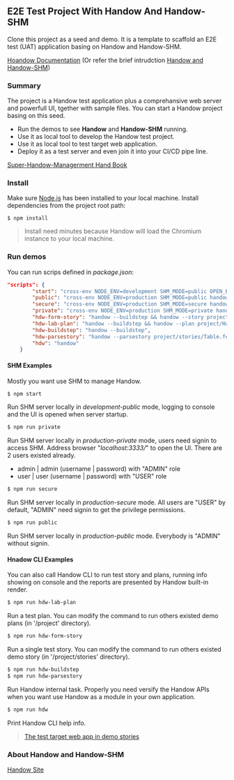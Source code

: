 ## E2E Test Project With Handow And Handow-SHM

Clone this project as a seed and demo. It is a template to scaffold an E2E test (UAT) application basing on Handow and Handow-SHM.

[Hoandow Documentation](http://www.handow.org/documents)
(Or refer the brief intrudction [Handow and Handow-SHM](http://www.handow.org/documents/Handow_And_SHM))

### Summary

The project is a Handow test application plus a comprehansive web server and powerfull UI, tgether with sample files. You can start a Handow project basing on this seed.

+ Run the demos to see **Handow** and **Handow-SHM** running.
+ Use it as local tool to develop the Handow test project.
+ Use it as local tool to test target web application.
+ Deploy it as a test server and even join it into your CI/CD pipe line.

[Super-Handow-Managerment Hand Book](http://www.handow.org/documents/SHM_Hand_Book)

### Install

Make sure [Node.js](https://nodejs.org/en/download/) has been installed to your local machine. Install dependencies from the project root path:

```
$ npm install
```

> Install need minutes because Handow will load the Chromium instance to your local machine.

### Run demos

You can run scrips defined in _package.json_:

```json
"scripts": {
        "start": "cross-env NODE_ENV=development SHM_MODE=public OPEN_BROWSER=true handow-shm",
        "public": "cross-env NODE_ENV=production SHM_MODE=public handow-shm",
        "secure": "cross-env NODE_ENV=production SHM_MODE=secure handow-shm",
        "private": "cross-env NODE_ENV=production SHM_MODE=private handow-shm",
        "hdw-form-story": "handow --buildstep && handow --story project/stories/form_1.feature",
        "hdw-lab-plan": "handow --buildstep && handow --plan project/HandowLab",
        "hdw-buildstep": "handow --buildstep",
        "hdw-parsestory": "handow --parsestory project/stories/Table.feature",
        "hdw": "handow"
    }
```

#### SHM Examples

Mostly you want use SHM to manage Handow.

```bash
$ npm start
```

Run SHM server locally in _development-public_ mode, logging to console and the UI is opened when server startup.

```bash
$ npm run private
```

Run SHM server locally in _production-private_ mode, users need signin to access SHM. Address browser "_localhost:3333/_" to open the UI. There are 2 users existed already.

+ admin | admin (username | password) with "ADMIN" role
+ user | user (username | password) with "USER" role

```bash
$ npm run secure
```

Run SHM server locally in _production-secure_ mode. All users are "USER" by default, "ADMIN" need signin to get the privilege permissions.

```bash
$ npm run public
```

Run SHM server locally in _production-public_ mode. Everybody is "ADMIN" without signin.

#### Hnadow CLI Examples

You can also call Handow CLI to run test story and plans, running info showing on console and the reports are presented by Handow built-in render.

```bash
$ npm run hdw-lab-plan
```

Run a test plan. You can modify the command to run others existed demo plans (in '/project' directory).

```bash
$ npm run hdw-form-story
```

Run a single test story. You can modify the command to run others existed demo story (in '/project/stories' directory).

```bash
$ npm run hdw-buildstep
$ npm run hdw-parsestory
```

Run Handow internal task. Properly you need versify the Handow APIs when you want use Handow as a module in your own application.

```bash
$ npm run hdw
```

Print Handow CLI help info.

> [The test target web app in demo stories](http://www.handow.org/lab)

### About Handow and Handow-SHM

[Handow Site](http://www.handow.org)
